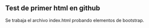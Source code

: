 ## Test de primer html en github

Se trabaja el archivo index.html probando elementos de bootstrap.
